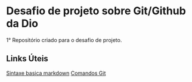 # Desafio de projeto sobre Git/Github da Dio
1° Repositório criado para o desafio de projeto.

## Links Úteis
[Sintaxe basica markdown](https://www.markdownguide.org/basic-syntax/)
[Comandos Git](https://www.hostinger.com.br/tutoriais/comandos-basicos-de-git?ppc_campaign=google_performance_max&gclid=Cj0KCQjw5ZSWBhCVARIsALERCvwQr6Uc7nhw6vap3ZpSHGlDCFfwOrW0Z9fRh6uwq2R6UdbGj551QPYaAg7WEALw_wcB)
